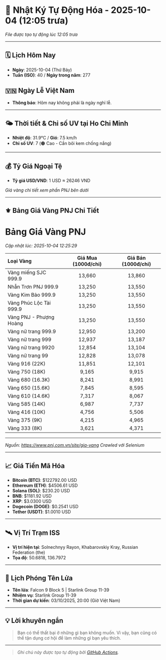 # 🚀 Nhật Ký Tự Động Hóa - 2025-10-04 (12:05 trưa)

*File được tạo tự động lúc 12:05 trưa*

---
<!-- CALENDAR-MODULE -->
## 🗓️ Lịch Hôm Nay
- **Ngày**: 2025-10-04 (Thứ Bảy)
- **Tuần (ISO)**: 40 / **Ngày trong năm**: 277

<!-- HOLIDAY-MODULE -->
## 🇻🇳 Ngày Lễ Việt Nam
- **Thông báo**: Hôm nay không phải là ngày nghỉ lễ.

---
<!-- WEATHER-UV-MODULE -->
## 🌤️ Thời tiết & Chỉ số UV tại Ho Chi Minh
- **Nhiệt độ**: 31.9°C / **Gió**: 7.5 km/h
- **Chỉ số UV**: 7 (🟠 Cao - Cần bôi kem chống nắng)

---
<!-- FINANCE-MODULE -->
## 💰 Tỷ Giá Ngoại Tệ
- **Tỷ giá USD/VND**: 1 USD ≈ 26246 VND

*Giá vàng chi tiết xem phần PNJ bên dưới*

---
<!-- PNJ-GOLD-MODULE -->
## ⚜️ Bảng Giá Vàng PNJ Chi Tiết

# Bảng Giá Vàng PNJ
*Cập nhật lúc: 2025-10-04 12:25:29*

| Loại Vàng | Giá Mua (1000đ/chỉ) | Giá Bán (1000đ/chỉ) |
|:---|:---:|:---:|
| Vàng miếng SJC 999.9 | 13,660 | 13,860 |
| Nhẫn Trơn PNJ 999.9 | 13,250 | 13,550 |
| Vàng Kim Bảo 999.9 | 13,250 | 13,550 |
| Vàng Phúc Lộc Tài 999.9 | 13,250 | 13,550 |
| Vàng PNJ - Phượng Hoàng | 13,250 | 13,550 |
| Vàng nữ trang 999.9 | 12,950 | 13,200 |
| Vàng nữ trang 999 | 12,937 | 13,187 |
| Vàng nữ trang 9920 | 12,854 | 13,104 |
| Vàng nữ trang 99 | 12,828 | 13,078 |
| Vàng 916 (22K) | 11,851 | 12,101 |
| Vàng 750 (18K) | 9,165 | 9,915 |
| Vàng 680 (16.3K) | 8,241 | 8,991 |
| Vàng 650 (15.6K) | 7,845 | 8,595 |
| Vàng 610 (14.6K) | 7,317 | 8,067 |
| Vàng 585 (14K) | 6,987 | 7,737 |
| Vàng 416 (10K) | 4,756 | 5,506 |
| Vàng 375 (9K) | 4,215 | 4,965 |
| Vàng 333 (8K) | 3,621 | 4,371 |

---
*Nguồn: https://www.pnj.com.vn/site/gia-vang*
*Crawled với Selenium*

---
<!-- CRYPTO-MODULE -->
## 📈 Giá Tiền Mã Hóa
- **Bitcoin (BTC)**: $122792.00 USD
- **Ethereum (ETH)**: $4506.61 USD
- **Solana (SOL)**: $230.20 USD
- **BNB**: $1181.92 USD
- **XRP**: $3.0300 USD
- **Dogecoin (DOGE)**: $0.2541 USD
- **Tether (USDT)**: $1.0010 USD

---
<!-- ISS-MODULE -->
## 🛰️ Vị Trí Trạm ISS
- **Vị trí hiện tại**: Solnechnyy Rayon, Khabarovskiy Kray, Russian Federation (the)
- **Tọa độ**: 50.6818, 136.7972

---
<!-- LAUNCH-MODULE -->
## 🚀 Lịch Phóng Tên Lửa
- **Tên lửa**: Falcon 9 Block 5 | Starlink Group 11-39
- **Nhiệm vụ**: Starlink Group 11-39
- **Thời gian dự kiến**: 03/10/2025, 20:00 (Giờ Việt Nam)

---
<!-- ADVICE-MODULE -->
## 💡 Lời khuyên ngắn
> Bạn có thể thất bại ở những gì bạn không muốn. Vì vậy, bạn cũng có thể tận dụng cơ hội để làm những gì bạn yêu thích.

---
<!-- FOOTER-MODULE -->
> *Ghi chú này được tạo tự động bởi [GitHub Actions](https://github.com/features/actions).*
